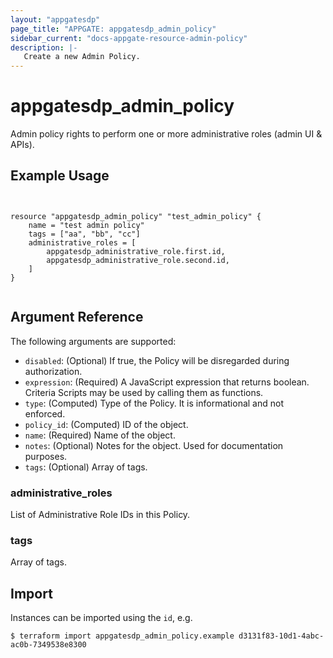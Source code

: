 ```yaml
---
layout: "appgatesdp"
page_title: "APPGATE: appgatesdp_admin_policy"
sidebar_current: "docs-appgate-resource-admin-policy"
description: |-
   Create a new Admin Policy.
---
```


# appgatesdp_admin_policy

Admin policy rights to perform one or more administrative roles (admin UI & APIs).


## Example Usage

```hcl


resource "appgatesdp_admin_policy" "test_admin_policy" {
	name = "test admin policy"
	tags = ["aa", "bb", "cc"]
	administrative_roles = [
		appgatesdp_administrative_role.first.id,
		appgatesdp_administrative_role.second.id,
	]
}


```


## Argument Reference

The following arguments are supported:


* `disabled`: (Optional) If true, the Policy will be disregarded during authorization.
* `expression`: (Required) A JavaScript expression that returns boolean. Criteria Scripts may be used by calling them as functions.
* `type`: (Computed) Type of the Policy. It is informational and not enforced.
* `policy_id`: (Computed) ID of the object.
* `name`: (Required) Name of the object.
* `notes`: (Optional) Notes for the object. Used for documentation purposes.
* `tags`: (Optional) Array of tags.


### administrative_roles
List of Administrative Role IDs in this Policy.



### tags
Array of tags.




## Import

Instances can be imported using the `id`, e.g.

```
$ terraform import appgatesdp_admin_policy.example d3131f83-10d1-4abc-ac0b-7349538e8300
```
